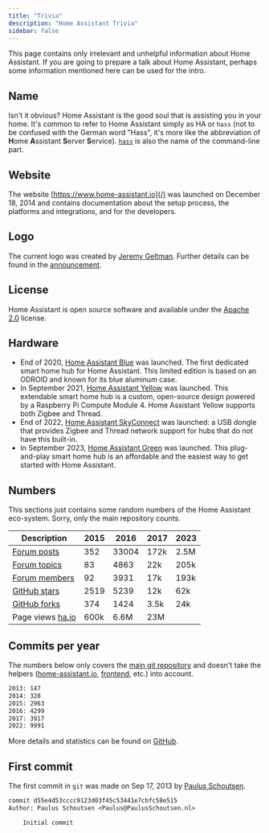 ```yaml
---
title: "Trivia"
description: "Home Assistant Trivia"
sidebar: false
---
```


This page contains only irrelevant and unhelpful information about Home Assistant. If you are going to prepare a talk about Home Assistant, perhaps some information mentioned here can be used for the intro.

## Name

Isn't it obvious? Home Assistant is the good soul that is assisting you in your home. It's common to refer to Home Assistant simply as HA or `hass` (not to be confused with the German word "Hass", it's more like the abbreviation of **H**ome **A**ssistant **S**erver **S**ervice). [`hass`](/docs/tools/hass/) is also the name of the command-line part.

## Website

The website [https://www.home-assistant.io](/) was launched on December 18, 2014 and contains documentation about the setup process, the platforms and integrations, and for the developers.

## Logo

The current logo was created by [Jeremy Geltman](https://jeremygeltman.com/). Further details can be found in the [announcement](/blog/2015/03/08/new-logo/).

## License

Home Assistant is open source software and available under the [Apache 2.0](https://www.apache.org/licenses/LICENSE-2.0) license.

## Hardware

- End of 2020, [Home Assistant Blue](/blue/) was launched. The first dedicated smart home hub for Home Assistant. This limited edition is based on an ODROID and known for its blue aluminum case.
- In September 2021, [Home Assistant Yellow](/yellow/) was launched. This extendable smart home hub is a custom, open-source design powered by a Raspberry Pi Compute Module 4. Home Assistant Yellow supports both Zigbee and Thread.
- End of 2022, [Home Assistant SkyConnect](/skyconnect/) was launched: a USB dongle that provides Zigbee and Thread network support for hubs that do not have this built-in.
- In September 2023, [Home Assistant Green](/green/) was launched. This plug-and-play smart home hub is an affordable and the easiest way to get started with Home Assistant.

## Numbers

This sections just contains some random numbers of the Home Assistant eco-system. Sorry, only the main repository counts.

| Description                                                                 | 2015 | 2016  | 2017 | 2023 |
| --------------------------------------------------------------------------- | ---- | ----- | ---- | ---- |
| [Forum posts](https://community.home-assistant.io/)                         | 352  | 33004 | 172k | 2.5M |
| [Forum topics](https://community.home-assistant.io/)                        | 83   | 4863  | 22k  | 205k |
| [Forum members](https://community.home-assistant.io/)                       | 92   | 3931  | 17k  | 193k |
| [GitHub stars](https://github.com/home-assistant/home-assistant/stargazers) | 2519 | 5239  | 12k  | 62k  |
| [GitHub forks](https://github.com/home-assistant/home-assistant/network)    | 374  | 1424  | 3.5k | 24k  |
| Page views [ha.io](/)                                                       | 600k | 6.6M  | 23M  |      |

## Commits per year

The numbers below only covers the [main git repository](https://github.com/home-assistant/home-assistant/) and doesn't take the helpers ([home-assistant.io](https://github.com/home-assistant/home-assistant.io), [frontend](https://github.com/home-assistant/frontend), etc.) into account.

```bash
2013: 147
2014: 328
2015: 2963
2016: 4299
2017: 3917
2022: 9991
```

More details and statistics can be found on [GitHub](https://github.com/home-assistant/home-assistant/graphs/contributors).

## First commit

The first commit in `git` was made on Sep 17, 2013 by [Paulus Schoutsen](https://github.com/balloob).

```txt
commit d55e4d53cccc9123d03f45c53441e7cbfc58e515
Author: Paulus Schoutsen <Paulus@PaulusSchoutsen.nl>

    Initial commit
```
